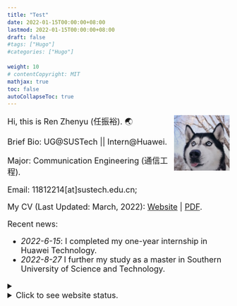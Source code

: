 ```yaml
---
title: "Test"
date: 2022-01-15T00:00:00+08:00
lastmod: 2022-01-15T00:00:00+08:00
draft: false
#tags: ["Hugo"]
#categories: ["Hugo"]

weight: 10
# contentCopyright: MIT
mathjax: true
toc: false
autoCollapseToc: true
---
```


<img src="/profile.png" style="max-width: 25%; float: right; zoom: 25%;" alt="Profile img" />

<font size = 4pt>

Hi, this is Ren Zhenyu (任振裕). 🌏

Brief Bio: UG@SUSTech || Intern@Huawei.

Major: Communication Engineering (通信工程).

Email: 11812214[at]sustech.edu.cn;

My CV (Last Updated: March, 2022): [Website](/cv/) | [PDF](/cv.pdf).

Recent news:

+ *2022-6-15*: I completed my one-year internship in Huawei Technology.
+ *2022-8-27* I further my study as a master in Southern University of Science and Technology.


<details>
<summary><li>Click to see website status.</li></summary>
<script type='text/javascript' id='clustrmaps' src='//cdn.clustrmaps.com/map_v2.js?cl=080808&w=a&t=tt&d=KNhUkfBz0L7ehCNZBExvsbzI3i4WYHNo7km8lQI9Cuc&co=ffffff&cmo=3acc3a&cmn=ff5353&ct=808080'></script>
<!-- <script type="text/javascript" id="clstr_globe" src="//clustrmaps.com/globe.js?d=KNhUkfBz0L7ehCNZBExvsbzI3i4WYHNo7km8lQI9Cuc"></script> -->
<!-- <script type="text/javascript" src="//rf.revolvermaps.com/0/0/7.js?i=5cl6rs2stn2&amp;m=0&amp;c=ff0000&amp;cr1=ffffff&amp;sx=0" async="async"></script>
<script type="text/javascript" src="//rf.revolvermaps.com/0/0/8.js?i=5cl6rs2stn2&amp;m=0&amp;c=ff0000&amp;cr1=ffffff&amp;f=arial&amp;l=33" async="async"></script> -->
</details>


